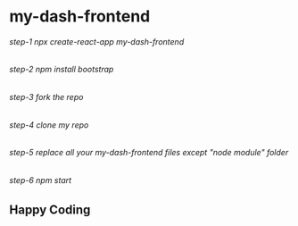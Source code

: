 # my-dash-frontend

###### step-1 npx create-react-app my-dash-frontend
###### step-2 npm install bootstrap
###### step-3 fork the repo
###### step-4 clone my repo 
###### step-5 replace all your my-dash-frontend files except "node module" folder
###### step-6  npm start

## Happy Coding